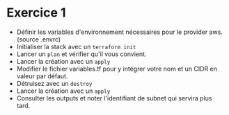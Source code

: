 # Exercice 1

* Définir les variables d'environnement nécessaires pour le provider aws. (source .envrc)
* Initialiser la stack avec un `terraform init`
* Lancer un `plan` et vérifier qu'il vous convient.
* Lancer la création avec un `apply`
* Modifier le fichier variables.tf pour y intégrer votre nom et un CIDR en valeur par défaut.
* Détruisez avec un `destroy`
* Lancer la création avec un `apply`
* Consulter les outputs et noter l'identifiant de subnet qui servira plus tard.
